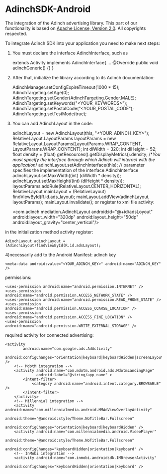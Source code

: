 AdinchSDK-Android
=================

The integration of the Adinch advertising library.
This part of our functionality is based on <a href=http://www.apache.org/licenses/LICENSE-2.0.html>Apache License, Version 2.0</a>. All copyrights respected.

To integrate Adinch SDK into your application you need to make next steps:

1) You must declare the interface  AdinchInterface, such as

    extends Activity implements AdinchInterface{
      ...
    @Override
      public void adinchGeneric() {}
      }
2) After that, initialize the library according to its Adinch documentation:

    AdinchManager.setConfigExpireTimeout(1000 * 15);
    AdinchTargeting.setAge(0);
    AdinchTargeting.setGender(AdinchTargeting.Gender.MALE);
    AdinchTargeting.setKeywords("<YOUR_KEYWORDS>");
    AdinchTargeting.setPostalCode("<YOUR_POSTAL_CODE");
    AdinchTargeting.setTestMode(true);
3) You can add AdinchLayout in the code:

    adinchLayout = new AdinchLayout(this, "<YOUR_ADINCH_KEY>");
    RelativeLayout.LayoutParams layoutParams = new RelativeLayout.LayoutParams(LayoutParams.WRAP_CONTENT, LayoutParams.WRAP_CONTENT);
    int diWidth = 320;
    int diHeight = 52;
    float density = (float) getResources().getDisplayMetrics().density;
    /**You must specify the interface through which Adinch will interact with the application*/
    adinchLayout.setAdinchInterface(this); // parameter specifies the implementation of the interface AdinchInterface
    adinchLayout.setMaxWidth((int) (diWidth * density));
    adinchLayout.setMaxHeight((int) (diHeight * density));
    layoutParams.addRule(RelativeLayout.CENTER_HORIZONTAL);
    RelativeLayout mainLayout = (RelativeLayout) findViewById(R.id.ads_layout);
    mainLayout.addView(adinchLayout, layoutParams);
    mainLayout.invalidate();
or register to xml file activity:

    <com.adinch.mediation.AdinchLayout
        android:id="@+id/adsLoyout"        
        android:layout_width="320dp"
        android:layout_height="50dp"
        android:layout_gravity="center_vertical"/>

in the initialization method activity register:

    AdinchLayout adinchLayout = (AdinchLayout)findViewById(R.id.adsLayout);
4)necessarily add to the Android Manifest:
  adinch key 
  
    <meta-data android:value="<YOUR_ADINCH_KEY>" android:name="ADINCH_KEY" />
  permissions:
  
    <uses-permission android:name="android.permission.INTERNET" />
    <uses-permission android:name="android.permission.ACCESS_NETWORK_STATE" />
    <uses-permission android:name="android.permission.READ_PHONE_STATE" />
    <uses-permission android:name="android.permission.ACCESS_COARSE_LOCATION" />
    <uses-permission android:name="android.permission.ACCESS_FINE_LOCATION" />
    <uses-permission android:name="android.permission.WRITE_EXTERNAL_STORAGE" />
  required activity for connected advertising:
  
    <activity
            android:name="com.google.ads.AdActivity"
            android:configChanges="orientation|keyboard|keyboardHidden|screenLayout|uiMode|screenSize|smallestScreenSize" />
        <!-- MdotM integration -->
        <activity android:name="com.mdotm.android.ads.MdotmLandingPage"
                  android:label="@string/app_name" >
            <intent-filter>
                <category android:name="android.intent.category.BROWSABLE" />
            </intent-filter>
        </activity>
        <!-- Millennial integration -->
        <activity android:name="com.millennialmedia.android.MMAdViewOverlayActivity"
                  android:theme="@android:style/Theme.NoTitleBar.Fullscreen"
                  android:configChanges="orientation|keyboard|keyboardHidden" />
        <activity android:name="com.millennialmedia.android.VideoPlayer"
                  android:theme="@android:style/Theme.NoTitleBar.Fullscreen"
                  android:configChanges="keyboardHidden|orientation|keyboard" />
        <!-- InMobi integration -->
        <activity android:name="com.inmobi.androidsdk.IMBrowserActivity"
                  android:configChanges="keyboardHidden|orientation|keyboard" />
  